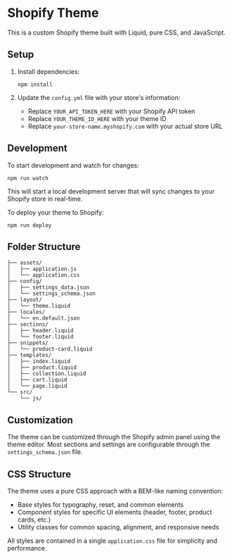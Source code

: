 # Shopify Theme

This is a custom Shopify theme built with Liquid, pure CSS, and JavaScript.

## Setup

1. Install dependencies:
   ```
   npm install
   ```

2. Update the `config.yml` file with your store's information:
   - Replace `YOUR_API_TOKEN_HERE` with your Shopify API token
   - Replace `YOUR_THEME_ID_HERE` with your theme ID
   - Replace `your-store-name.myshopify.com` with your actual store URL

## Development

To start development and watch for changes:
```
npm run watch
```

This will start a local development server that will sync changes to your Shopify store in real-time.

To deploy your theme to Shopify:
```
npm run deploy
```

## Folder Structure

```
├── assets/
│   ├── application.js
│   └── application.css
├── config/
│   ├── settings_data.json
│   └── settings_schema.json
├── layout/
│   └── theme.liquid
├── locales/
│   └── en.default.json
├── sections/
│   ├── header.liquid
│   └── footer.liquid
├── snippets/
│   └── product-card.liquid
├── templates/
│   ├── index.liquid
│   ├── product.liquid
│   ├── collection.liquid
│   ├── cart.liquid
│   └── page.liquid
└── src/
    └── js/
```

## Customization

The theme can be customized through the Shopify admin panel using the theme editor. Most sections and settings are configurable through the `settings_schema.json` file.

## CSS Structure

The theme uses a pure CSS approach with a BEM-like naming convention:

- Base styles for typography, reset, and common elements
- Component styles for specific UI elements (header, footer, product cards, etc.)
- Utility classes for common spacing, alignment, and responsive needs

All styles are contained in a single `application.css` file for simplicity and performance. 